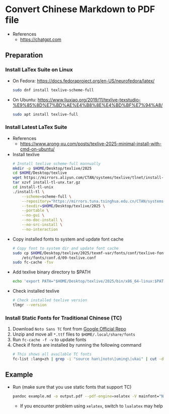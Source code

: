 # Convert Chinese Markdown to PDF file

- References
  - https://chatgpt.com

## Preparation

### Install LaTex Suite on Linux

- On Fedora: https://docs.fedoraproject.org/en-US/neurofedora/latex/
  ```sh
  sudo dnf install texlive-scheme-full
  ```
- On Ubuntu: https://www.liuxiao.org/2019/11/texlive-texstudio-%E9%85%8D%E7%BD%AE%E4%B8%8E%E4%BD%BF%E7%94%A8/
  ```sh
  sudo apt install texlive-full
  ```

### Install Latest LaTex Suite

- References
  - https://www.arong-xu.com/posts/texlive-2025-minimal-install-with-cmd-on-ubuntu/
- Install texlive
  ```sh
  # Install texlive scheme-full mannually
  mkdir -p $HOME/Desktop/texlive/2025
  cd $HOME/Desktop/texlive
  wget https://mirrors.aliyun.com/CTAN/systems/texlive/tlnet/install-tl-unx.tar.gz
  tar xzvf install-tl-unx.tar.gz
  cd install-tl-unix
  ./install-tl \
      --scheme=scheme-full \
      --repository="https://mirrors.tuna.tsinghua.edu.cn/CTAN/systems/texlive/tlnet/" \
      --texdir=$HOME/Desktop/texlive/2025 \
      --portable \
      --no-gui \
      --no-doc-install \
      --no-src-install \
      --no-interaction
  ```
- Copy installed fonts to system and update font cache
  ```sh
  # Copy font to system dir and update font cache
  sudo cp $HOME/Desktop/texlive/2025/texmf-var/fonts/conf/texlive-fontconfig.conf \
      /etc/fonts/conf.d/09-texlive.conf
  sudo fc-cache -fsv
  ```
- Add texlive binary directory to $PATH
  ```sh
  echo 'export PATH="$HOME/Desktop/texlive/2025/bin/x86_64-linux:$PATH"' >> $HOME/.profile
  ```
- Check installed texlive
  ```sh
  # Check installed texlive version
  tlmgr --version
  ```

### Install Static Fonts for Traditional Chinese (TC)

1. Download `Noto Sans TC` font from [Google Official Repo](https://fonts.google.com/selection)
2. Unzip and move all `*.ttf` files to `$HOME/.local/share/fonts`
3. Run `fc-cache -f -v` to update fonts
4. Check if fonts are installed by running the following command
   ```sh
   # This shows all available TC fonts
   fc-list :lang=zh | grep -i "source han\|noto\|uming\|ukai" | cut -d: -f2 | sort -u
   ```

## Example

- Run (make sure that you use static fonts that support TC)
  ```sh
  pandoc example.md -o output.pdf --pdf-engine=xelatex -V mainfont="Noto Sans TC"
  ```
  - If you encounter problem using `xelatex`, switch to `lualatex` may help
